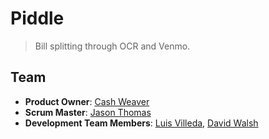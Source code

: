 # Piddle

> Bill splitting through OCR and Venmo.

## Team

  - __Product Owner__: [Cash Weaver](https://github.com/cashweaver)
  - __Scrum Master__: [Jason Thomas](https://github.com/jftcode)
  - __Development Team Members__: [Luis Villeda](https://github.com/luisevilleda), [David Walsh](https://github.com/rhinodavid)

<!--

## Table of Contents

1. [Usage](#Usage)
1. [Requirements](#requirements)
1. [Development](#development)
    1. [Installing Dependencies](#installing-dependencies)
    1. [Tasks](#tasks)
1. [Team](#team)
1. [Contributing](#contributing)

## Usage

> Some usage instructions

## Requirements

- Node 0.10.x
- Redis 2.6.x
- Postgresql 9.1.x
- etc
- etc

## Development

### Installing Dependencies

From within the root directory:

```sh
sudo npm install -g bower
npm install
bower install
```

### Roadmap

View the project roadmap [here](LINK_TO_PROJECT_ISSUES)


## Contributing

See [CONTRIBUTING.md](CONTRIBUTING.md) for contribution guidelines.

-->
